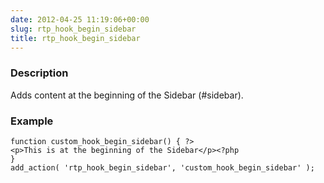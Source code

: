 ```yaml
---
date: 2012-04-25 11:19:06+00:00
slug: rtp_hook_begin_sidebar
title: rtp_hook_begin_sidebar
---
```


### Description


Adds content at the beginning of the Sidebar (#sidebar).


### Example



    
    function custom_hook_begin_sidebar() { ?>
    <p>This is at the beginning of the Sidebar</p><?php
    }
    add_action( 'rtp_hook_begin_sidebar', 'custom_hook_begin_sidebar' );
